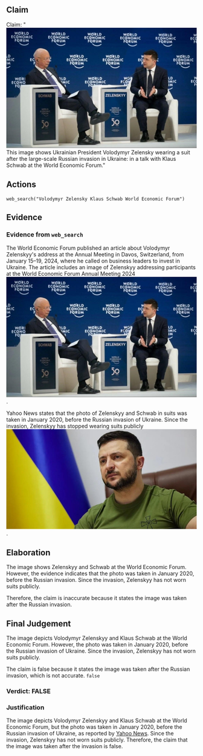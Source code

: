 ## Claim
Claim: "![image 10](media/13.jpg) This image shows Ukrainian President Volodymyr Zelensky wearing a suit after the large-scale Russian invasion in Ukraine: in a talk with Klaus Schwab at the World Economic Forum."

## Actions
```
web_search("Volodymyr Zelensky Klaus Schwab World Economic Forum")
```

## Evidence
### Evidence from `web_search`
The World Economic Forum published an article about Volodymyr Zelenskyy's address at the Annual Meeting in Davos, Switzerland, from January 15–19, 2024, where he called on business leaders to invest in Ukraine. The article includes an image of Zelenskyy addressing participants at the World Economic Forum Annual Meeting 2024 ![image 10](media/13.jpg).

Yahoo News states that the photo of Zelenskyy and Schwab in suits was taken in January 2020, before the Russian invasion of Ukraine. Since the invasion, Zelenskyy has stopped wearing suits publicly ![image 1763](media/2025-08-07_19-06-1754593598-169511.jpg).


## Elaboration
The image shows Zelenskyy and Schwab at the World Economic Forum. However, the evidence indicates that the photo was taken in January 2020, before the Russian invasion. Since the invasion, Zelenskyy has not worn suits publicly.

Therefore, the claim is inaccurate because it states the image was taken after the Russian invasion.


## Final Judgement
The image depicts Volodymyr Zelenskyy and Klaus Schwab at the World Economic Forum. However, the photo was taken in January 2020, before the Russian invasion of Ukraine. Since the invasion, Zelenskyy has not worn suits publicly.

The claim is false because it states the image was taken after the Russian invasion, which is not accurate. `false`


### Verdict: FALSE

### Justification
The image depicts Volodymyr Zelenskyy and Klaus Schwab at the World Economic Forum, but the photo was taken in January 2020, before the Russian invasion of Ukraine, as reported by [Yahoo News](https://news.yahoo.com/). Since the invasion, Zelenskyy has not worn suits publicly. Therefore, the claim that the image was taken after the invasion is false.
